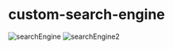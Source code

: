 # custom-search-engine

![searchEngine](https://github.com/rahulbarna00/custom-search-engine/assets/97344601/efe5723a-5875-4e62-99f8-7caf0fecb3f3)
![searchEngine2](https://github.com/rahulbarna00/custom-search-engine/assets/97344601/30411066-66fb-4755-b1a5-3819a2badef6)
